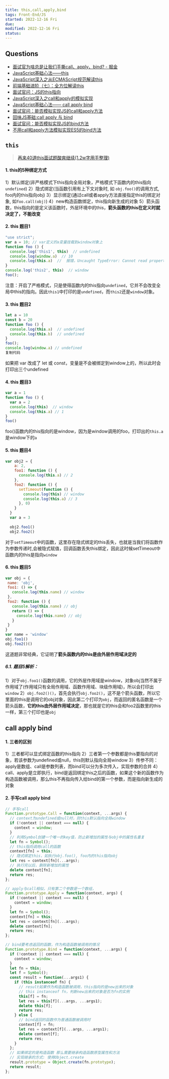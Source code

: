 ```yaml
---
title: this,call,apply,bind
tags: Front-End/JS   
started: 2022-12-16 Fri
due: 
modified: 2022-12-16 Fri
status: 
---
```

## Questions
- [面试官为啥总是让我们手撕call、apply、bind? - 掘金](https://juejin.cn/post/7128233572380442660)  
- [JavaScript基础心法——this](https://link.juejin.cn?target=https%3A%2F%2Fgithub.com%2Faxuebin%2Farticles%2Fissues%2F6 "https://github.com/axuebin/articles/issues/6")
-   [JavaScript深入之从ECMAScript规范解读this](https://link.juejin.cn?target=https%3A%2F%2Fgithub.com%2Fmqyqingfeng%2FBlog%2Fissues%2F7 "https://github.com/mqyqingfeng/Blog/issues/7")
-   [前端基础进阶（七）：全方位解读this](https://link.juejin.cn?target=https%3A%2F%2Fwww.jianshu.com%2Fp%2Fd647aa6d1ae6 "https://www.jianshu.com/p/d647aa6d1ae6")
-   [面试官问：JS的this指向](https://juejin.cn/post/6844903746984476686 "https://juejin.cn/post/6844903746984476686")
-   [JavaScript深入之call和apply的模拟实现](https://juejin.cn/post/6844903476477034510 "https://juejin.cn/post/6844903476477034510")
-   [JavaScript基础心法—— call apply bind](https://link.juejin.cn?target=https%3A%2F%2Fgithub.com%2Faxuebin%2Farticles%2Fissues%2F7 "https://github.com/axuebin/articles/issues/7")
-   [面试官问：能否模拟实现JS的call和apply方法](https://juejin.cn/post/6844903728147857415 "https://juejin.cn/post/6844903728147857415")
-   [回味JS基础:call apply 与 bind](https://juejin.cn/post/6844903444348665870 "https://juejin.cn/post/6844903444348665870")
-   [面试官问：能否模拟实现JS的bind方法](https://juejin.cn/post/6844903718089916429 "https://juejin.cn/post/6844903718089916429")
-   [不用call和apply方法模拟实现ES5的bind方法](https://link.juejin.cn?target=https%3A%2F%2Fgithub.com%2Fjawil%2Fblog%2Fissues%2F16 "https://github.com/jawil/blog/issues/16")
## `this`
>[再来40道this面试题酸爽继续(1.2w字用手整理)](https://juejin.cn/post/6844904083707396109 "https://juejin.cn/post/6844904083707396109")
#### 1. this的5种绑定方式
1）默认绑定(非严格模式下this指向全局对象，严格模式下函数内的this指向`undefined`)
2）隐式绑定(当函数引用有上下文对象时, 如 `obj.foo()`的调用方式, foo内的this指向obj)
3）显示绑定(通过call或者apply方法直接指定this的绑定对象, 如`foo.call(obj)`)
4）new构造函数绑定，this指向新生成的对象
5）箭头函数，this指向的是定义该函数时，外层环境中的this，**箭头函数的this在定义时就决定了，不能改变**
#### 2. this 题目1

```javascript
"use strict";
var a = 10; // var定义的a变量挂载到window对象上
function foo () {
  console.log('this1', this)  // undefined
  console.log(window.a)  // 10
  console.log(this.a)  //  报错，Uncaught TypeError: Cannot read properties of undefined (reading 'a')
}
console.log('this2', this)  // window
foo();
```

注意：开启了严格模式，只是使得函数内的this指向`undefined`，它并不会改变全局中this的指向。因此`this1`中打印的是`undefined`，而`this2`还是`window`对象。

#### 3. this 题目2

```javascript
let a = 10
const b = 20
function foo () {
  console.log(this.a)  // undefined
  console.log(this.b)  // undefined
}
foo();
console.log(window.a) // undefined  
复制代码
```

如果把 var 改成了 let 或 const，变量是不会被绑定到window上的，所以此时会打印出三个undefined

#### 4. this 题目3

```javascript
var a = 1
function foo () {
  var a = 2
  console.log(this)  // window
  console.log(this.a) // 1
}
foo()
```

foo()函数内的this指向的是window，因为是window调用的foo，打印出的`this.a`是window下的`a`

#### 5. this 题目4

```javascript
var obj2 = {
    a: 2,
    foo1: function () {
      console.log(this.a) // 2
    },
    foo2: function () {
      setTimeout(function () {
        console.log(this) // window
        console.log(this.a) // 3
      }, 0)
    }
  }
  var a = 3
  
  obj2.foo1()
  obj2.foo2() 
```

对于`setTimeout`中的函数，这里存在隐式绑定的this丢失，也就是当我们将函数作为参数传递时,会被隐式赋值，回调函数丢失this绑定，因此这时候setTimeout中函数内的this是指向`window`

#### 6. this 题目5

```javascript
var obj = {
 name: 'obj',
 foo1: () => {
   console.log(this.name) // window
 },
 foo2: function () {
   console.log(this.name) // obj
   return () => {
     console.log(this.name) // obj
   }
 }
}
var name = 'window'
obj.foo1()
obj.foo2()()
```

这道题非常经典，它证明了**箭头函数内的this是由外层作用域决定的**
##### 6.1. 题目5解析：  
1）对于`obj.foo1()`函数的调用，它的外层作用域是window，对象obj当然不属于作用域了(作用域只有全局作用域、函数作用域、块级作用域)，所以会打印出`window`
2）`obj.foo2()()`，首先会执行`obj.foo2()`，这不是个箭头函数，所以它里面的this是调用它的obj对象，因此第二个打印为`obj`，而返回的匿名函数是一个箭头函数，**它的this由外层作用域决定**，那也就是它的this会和foo2函数里的this一样，第三个打印也是`obj`
## call apply bind
#### 1. 三者的区别
1）三者都可以显式绑定函数的this指向
2）三者第一个参数都是this要指向的对象，若该参数为undefined或null，this则默认指向全局window
3）传参不同：apply是数组、call是参数列表，而bind可以分为多次传入，实现参数的合并
4）call、apply是立即执行，bind是返回绑定this之后的函数，如果这个新的函数作为构造函数被调用，那么this不再指向传入给bind的第一个参数，而是指向新生成的对象
#### 2. 手写call apply bind
```js
// 手写call
Function.prototype.Call = function(context, ...args) {
  // context为undefined或null时，则this默认指向全局window
  if (!context || context === null) {
    context = window;
  }
  // 利用Symbol创建一个唯一的key值，防止新增加的属性与obj中的属性名重复
  let fn = Symbol();
  // this指向调用call的函数
  context[fn] = this; 
  // 隐式绑定this，如执行obj.foo(), foo内的this指向obj
  let res = context[fn](...args);
  // 执行完以后，删除新增加的属性
  delete context[fn]; 
  return res;
};

// apply与call相似，只有第二个参数是一个数组，
Function.prototype.Apply = function(context, args) {
  if (!context || context === null) {
    context = window;
  }
  let fn = Symbol();
  context[fn] = this;
  let res = context[fn](...args);
  delete context[fn];
  return res;
};

// bind要考虑返回的函数，作为构造函数被调用的情况
Function.prototype.Bind = function(context, ...args) {
  if (!context || context === null) {
    context = window;
  }
  let fn = this;
  let f = Symbol();
  const result = function(...args1) {
    if (this instanceof fn) {
      // result如果作为构造函数被调用，this指向的是new出来的对象
      // this instanceof fn，判断new出来的对象是否为fn的实例
      this[f] = fn;
      let res = this[f](...args, ...args1);
      delete this[f];
      return res;
    } else {
      // bind返回的函数作为普通函数被调用时
      context[f] = fn;
      let res = context[f](...args, ...args1);
      delete context[f];
      return res;
    }
  };
  // 如果绑定的是构造函数 那么需要继承构造函数原型属性和方法
  // 实现继承的方式: 使用Object.create
  result.prototype = Object.create(fn.prototype);
  return result;
};
```

